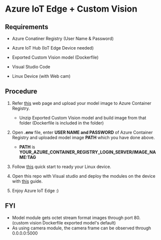 # Azure IoT Edge + Custom Vision
## Requirements
- Azure Conatiner Registry (User Name & Password)

- Azure IoT Hub (IoT Edge Device needed)

- Exported Custom Vision model (Dockerfile)

- Visual Studio Code

- Linux Device (with Web cam)

## Procedure
1. Refer [this](https://docs.microsoft.com/en-us/azure/container-registry/container-registry-get-started-docker-cli#prerequisites) web page and upload your model image to Azure Container Registry.
	- Unzip Exported Custom Vision model and build image from that folder (Dockerfile is included in the folder)

2. Open **.env** file, enter **USER NAME and PASSWORD** of Azure Container Registry and uploaded model image **PATH** which you have done above.
	- **PATH** is **YOUR\_AZURE\_CONTAINER\_REGISTRY\_LOGIN_SERVER/IMAGE\_NAME:TAG**

3. Follow [this](https://docs.microsoft.com/en-us/azure/iot-edge/quickstart-linux) quick start to ready your Linux device.

4. Open this repo with Visual studio and deploy the modules on the device with [this](https://docs.microsoft.com/en-us/azure/iot-edge/tutorial-develop-for-linux#build-and-push-your-solution) guide.

5. Enjoy Azure IoT Edge :)

## FYI
- Model module gets octet stream format images through port 80. (custom vision Dockerfile exported model's default)
- As using camera module, the camera frame can be observed through 0.0.0.0:5000

